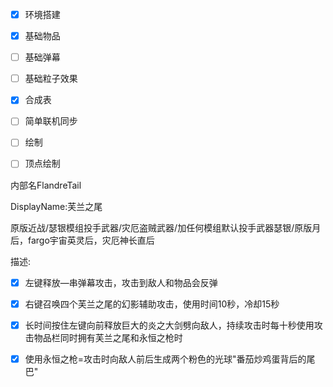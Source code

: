 ﻿- [x] 环境搭建
- [x] 基础物品
- [ ] 基础弹幕
- [ ] 基础粒子效果
- [x] 合成表
- [ ] 简单联机同步
- [ ] 绘制
- [ ] 顶点绘制



内部名FlandreTail

DisplayName:芙兰之尾

原版近战/瑟银模组投手武器/灾厄盗贼武器/加任何模组默认投手武器瑟银/原版月后，fargo宇宙英灵后，灾厄神长直后

描述:

- [x] 左键释放—串弹幕攻击，攻击到敌人和物品会反弹

- [x] 右键召唤四个芙兰之尾的幻影辅助攻击，使用时间10秒，冷却15秒

- [x] 长时间按住左键向前释放巨大的炎之大剑劈向敌人，持续攻击时每十秒使用攻击物品栏同时拥有芙兰之尾和永恒之枪时

- [x] 使用永恒之枪=攻击时向敌人前后生成两个粉色的光球"番茄炒鸡蛋背后的尾巴"